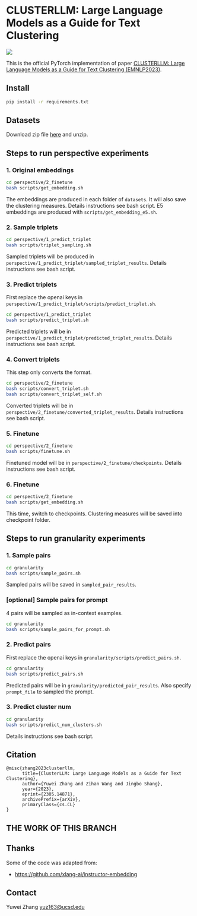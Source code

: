 # CLUSTERLLM: Large Language Models as a Guide for Text Clustering

![](image/overall_v6.jpg)

This is the official PyTorch implementation of paper [CLUSTERLLM: Large Language Models as a Guide for Text Clustering (EMNLP2023)](https://arxiv.org/abs/2305.14871).

## Install
```bash
pip install -r requirements.txt
```

## Datasets

Download zip file [here](https://drive.google.com/file/d/1TBq3vkfm3OZLi90GVH-PVNKi3fk1Vba7/view?usp=sharing) and unzip.

## Steps to run perspective experiments

### 1. Original embeddings
```bash
cd perspective/2_finetune
bash scripts/get_embedding.sh
```
The embeddings are produced in each folder of `datasets`. It will also save the clustering measures. Details instructions see bash script. E5 embeddings are produced with `scripts/get_embedding_e5.sh`.
### 2. Sample triplets
```bash
cd perspective/1_predict_triplet
bash scripts/triplet_sampling.sh
```
Sampled triplets will be produced in `perspective/1_predict_triplet/sampled_triplet_results`. Details instructions see bash script.
### 3. Predict triplets
First replace the openai keys in `perspective/1_predict_triplet/scripts/predict_triplet.sh`.
```bash
cd perspective/1_predict_triplet
bash scripts/predict_triplet.sh
```
Predicted triplets will be in `perspective/1_predict_triplet/predicted_triplet_results`. Details instructions see bash script.
### 4. Convert triplets
This step only converts the format.
```bash
cd perspective/2_finetune
bash scripts/convert_triplet.sh
bash scripts/convert_triplet_self.sh
```
Converted triplets will be in `perspective/2_finetune/converted_triplet_results`. Details instructions see bash script.
### 5. Finetune
```bash
cd perspective/2_finetune
bash scripts/finetune.sh
```
Finetuned model will be in `perspective/2_finetune/checkpoints`. Details instructions see bash script.
### 6. Finetune
```bash
cd perspective/2_finetune
bash scripts/get_embedding.sh
```
This time, switch to checkpoints. Clustering measures will be saved into checkpoint folder.

## Steps to run granularity experiments

### 1. Sample pairs
```bash
cd granularity
bash scripts/sample_pairs.sh
```
Sampled pairs will be saved in `sampled_pair_results`.
### [optional] Sample pairs for prompt
4 pairs will be sampled as in-context examples.
```bash
cd granularity
bash scripts/sample_pairs_for_prompt.sh
```
### 2. Predict pairs
First replace the openai keys in `granularity/scripts/predict_pairs.sh`.
```bash
cd granularity
bash scripts/predict_pairs.sh
```
Predicted pairs will be in `granularity/predicted_pair_results`. Also specify `prompt_file` to sampled the prompt.
### 3. Predict cluster num
```bash
cd granularity
bash scripts/predict_num_clusters.sh
```
Details instructions see bash script.

## Citation
```
@misc{zhang2023clusterllm,
      title={ClusterLLM: Large Language Models as a Guide for Text Clustering}, 
      author={Yuwei Zhang and Zihan Wang and Jingbo Shang},
      year={2023},
      eprint={2305.14871},
      archivePrefix={arXiv},
      primaryClass={cs.CL}
}
```

## THE WORK OF THIS BRANCH


## Thanks
Some of the code was adapted from:
* https://github.com/xlang-ai/instructor-embedding

## Contact
Yuwei Zhang yuz163@ucsd.edu